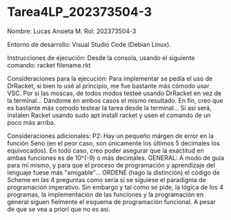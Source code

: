 # Tarea4LP_202373504-3
Nombre: Lucas Ansieta M.
Rol: 202373504-3

Entorno de desarrollo: Visual Studio Code (Debian Linux).

Instrucciones de ejecución:
Desde la consola, usando el siguiente comando:
  racket filename.rkt

Consideraciones para la ejecución:
Para implementar se pedía el uso de DrRacket, si bien lo usé al principio, me fue bastante más cómodo usar VSC. Por si las moscas, de todos modos testeé usando DrRacket en vez de la terminal... Dándome en ambos casos el mismo resultado.
En fin, creo que es bastante más comodo testear la tarea desde la terminal... Si así será, instalen Racket usando sudo apt install racket y usen el comando de un poco más arriba.

Consideraciones adicionales:
P2: Hay un pequeño márgen de error en la función Seno (en el peor caso, son únicamente los últimos 5 decimales los equivocados). En todo caso, creo poder asegurar que la exactitud en ambas funciones es de 10^(-9) o más decimales.
GENERAL: A modo de guía para mí mismo, y para que el proceso de programación y aprendizaje del lenguaje fuese más "amigable"... ORDENÉ (hago la distinción) el código de Scheme en las 4 preguntas como sería si se siguiese el paradigma de programación imperativo. Sin embargo y tal como se pide, la lógica de los 4 programas, la implementación de las funciones y la programación en general siguen fielmente el esquema de programación funcional. A pesar de que se vea a priori que no es así.